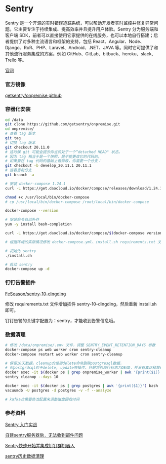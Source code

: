 # Sentry

Sentry 是一个开源的实时错误追踪系统，可以帮助开发者实时监控并修复异常问题。它主要专注于持续集成、提高效率并且提升用户体验。Sentry 分为服务端和客户端 SDK，前者可以直接使用它家提供的在线服务，也可以本地自行搭建；后者提供了对多种主流语言和框架的支持，包括 React、Angular、Node、Django、RoR、PHP、Laravel、Android、.NET、JAVA 等。同时它可提供了和其他流行服务集成的方案，例如 GitHub、GitLab、bitbuck、heroku、slack、Trello 等。

[官网](https://sentry.io/welcome/)

### 官方镜像

[getsentry/onpremise github](https://github.com/getsentry/onpremise)

### 容器化安装

```sh
cd /data
git clone https://github.com/getsentry/onpremise.git
cd onpremise/
# 查看 tag 版本
git tag
# 切换 tag 版本
git checkout 20.11.0
# 这时候 git 可能会提示你当前处于一个“detached HEAD" 状态。
# 因为 tag 相当于是一个快照，是不能更改它的代码的。
# 如果要在 tag 代码的基础上做修改，你需要一个分支： 
git checkout -b develop_20.11.1 20.11.1
# 查看当前分支
git branch -a

# 安装 docker-compose 1.24.1
curl -L https://get.daocloud.io/docker/compose/releases/download/1.24.1/docker-compose-`uname -s`-`uname -m` > /usr/local/bin/docker-compose

chmod +x /usr/local/bin/docker-compose
# cp /usr/local/bin/docker-compose /root/local/bin/docker-compose

docker-compose --version

# 安装命令自动补齐
yum -y install bash-completion 

curl -L https://get.daocloud.io/docker/compose/$(docker-compose version --short)/contrib/completion/bash/docker-compose -o /etc/bash_completion.d/docker-compose

# 根据环境的实际情况修改 docker-compose.yml、install.sh requirements.txt 文件

# 初始化 sentry
./install.sh

# 启动 sentry
docker-compose up -d
```

### 钉钉告警插件

[FeSeason/sentry-10-dingding](https://github.com/FeSeason/sentry-10-dingding)

修改 requirements.txt 文件增加插件 sentry-10-dingding，然后重新 install.sh 即可。

钉钉告警的关键字配置为：sentry，才能收到告警信息哦。

### 数据清理

```sh
# 修改 /data/onpremise/.env 文件，调整 SENTRY_EVENT_RETENTION_DAYS 参数
docker-compose ps web worker cron sentry-cleanup
docker-compose restart web worker cron sentry-cleanup

# 保留10天数据。cleanup的使用delete命令删除postgresql数据，
# 但postgrdsql对于delete, update等操作，只是将对应行标志为DEAD，并没有真正释放磁盘空间
docker exec -it $(docker ps | grep onpremise_worker | awk '{print($1)}') bash
sentry cleanup --days 10

docker exec -it $(docker ps | grep postgres | awk '{print($1)}') bash
vacuumdb -U postgres -d postgres -v -f --analyze

# kafka也需要修改配置来调整磁盘回收时间
```

### 参考资料

[Sentry 入门实战](http://sinhub.cn/2019/07/getting-started-guide-of-sentry/)

[自建sentry服务器后，无法收到邮件问题](https://blog.csdn.net/socct_yj/article/details/103039698)

[Sentry快速开始并集成钉钉群机器人](https://www.cnblogs.com/cjsblog/p/10585213.html)

[sentry历史数据清理](https://www.yp14.cn/2019/10/21/sentry%E5%8E%86%E5%8F%B2%E6%95%B0%E6%8D%AE%E6%B8%85%E7%90%86/)
